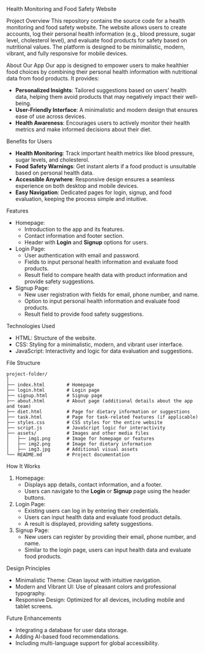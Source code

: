 Health Monitoring and Food Safety Website

Project Overview
This repository contains the source code for a health monitoring and food safety website. The website allows users to create accounts, log their personal health information (e.g., blood pressure, sugar level, cholesterol level), and evaluate food products for safety based on nutritional values. The platform is designed to be minimalistic, modern, vibrant, and fully responsive for mobile devices.

About Our App
Our app is designed to empower users to make healthier food choices by combining their personal health information with nutritional data from food products. It provides:
- **Personalized Insights**: Tailored suggestions based on users' health data, helping them avoid products that may negatively impact their well-being.
- **User-Friendly Interface**: A minimalistic and modern design that ensures ease of use across devices.
- **Health Awareness**: Encourages users to actively monitor their health metrics and make informed decisions about their diet.

Benefits for Users
- **Health Monitoring**: Track important health metrics like blood pressure, sugar levels, and cholesterol.
- **Food Safety Warnings**: Get instant alerts if a food product is unsuitable based on personal health data.
- **Accessible Anywhere**: Responsive design ensures a seamless experience on both desktop and mobile devices.
- **Easy Navigation**: Dedicated pages for login, signup, and food evaluation, keeping the process simple and intuitive.

Features
- Homepage:
  - Introduction to the app and its features.
  - Contact information and footer section.
  - Header with **Login** and **Signup** options for users.
- Login Page:
  - User authentication with email and password.
  - Fields to input personal health information and evaluate food products.
  - Result field to compare health data with product information and provide safety suggestions.
- Signup Page:
  - New user registration with fields for email, phone number, and name.
  - Option to input personal health information and evaluate food products.
  - Result field to provide food safety suggestions.

Technologies Used
- HTML: Structure of the website.
- CSS: Styling for a minimalistic, modern, and vibrant user interface.
- JavaScript: Interactivity and logic for data evaluation and suggestions.

 File Structure
```
project-folder/
│
├── index.html        # Homepage
├── login.html        # Login page
├── signup.html       # Signup page
├── about.html        # About page (additional details about the app and team)
├── diet.html         # Page for dietary information or suggestions
├── task.html         # Page for task-related features (if applicable)
├── styles.css        # CSS styles for the entire website
├── script.js         # JavaScript logic for interactivity
├── assets/           # Images and other media files
│   ├── img1.png      # Image for homepage or features
│   ├── img2.png      # Image for dietary information
│   ├── img3.jpg      # Additional visual assets
└── README.md         # Project documentation
```

 How It Works
1. Homepage:
   - Displays app details, contact information, and a footer.
   - Users can navigate to the **Login** or **Signup** page using the header buttons.
2. Login Page:
   - Existing users can log in by entering their credentials.
   - Users can input health data and evaluate food product details.
   - A result is displayed, providing safety suggestions.
3. Signup Page:
   - New users can register by providing their email, phone number, and name.
   - Similar to the login page, users can input health data and evaluate food products.

 Design Principles
- Minimalistic Theme: Clean layout with intuitive navigation.
- Modern and Vibrant UI: Use of pleasant colors and professional typography.
- Responsive Design: Optimized for all devices, including mobile and tablet screens.

Future Enhancements
- Integrating a database for user data storage.
- Adding AI-based food recommendations.
- Including multi-language support for global accessibility.
